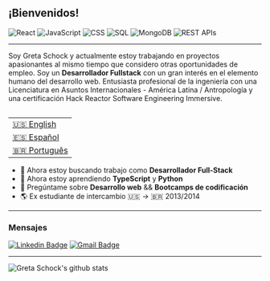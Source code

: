 ## ¡Bienvenidos!

![React](https://img.shields.io/badge/React-125+_Horas-9cf)
![JavaScript](https://img.shields.io/badge/JavaScript-500+_Horas-yellow)
![CSS](https://img.shields.io/badge/CSS-50+_Horas-blueviolet)
![SQL](https://img.shields.io/badge/SQL-20+_Horas-informational)
![MongoDB](https://img.shields.io/badge/MongoDB-10+_Horas-brightgreen)
![REST APIs](https://img.shields.io/badge/REST_APIs-20+_Horas-important)

---
Soy Greta Schock y actualmente estoy trabajando en proyectos apasionantes al mismo tiempo que considero otras oportunidades de empleo. Soy un **Desarrollador Fullstack** con un gran interés en el elemento humano del desarrollo web. Entusiasta profesional de la ingeniería con una Licenciatura en Asuntos Internacionales - América Latina / Antropología y una certificación Hack Reactor Software Engineering Immersive.

<table align="right">
 <tr><td><a href="README.md">🇺🇸 English</a></td></tr>
 <tr><td><a href="README_sp.md">🇪🇸 Español</a></td></tr>
 <tr><td><a href="README_pt.md">🇧🇷 Português</a></td></tr>
</table>

- 🔭 Ahora estoy buscando trabajo como **Desarrollador Full-Stack**
- 🌱 Ahora estoy aprendiendo **TypeScript** y **Python**
- 💬 Pregúntame sobre **Desarrollo web** && **Bootcamps de codificación**
- 🌎 Ex estudiante de intercambio 🇺🇸 → 🇧🇷 2013/2014


---
### Mensajes
[![Linkedin Badge](https://img.shields.io/badge/-GretaSchock-blue?style=flat-square&logo=Linkedin&logoColor=white&link=https://www.linkedin.com/in/greta-schock/)](https://www.linkedin.com/in/greta-schock/)
[![Gmail Badge](https://img.shields.io/badge/-greta.schock@gmail.com-d14836?style=flat-square&logo=Gmail&logoColor=white&link=mailto:greta.schock@gmail.com)](mailto:greta.schock@gmail.com)

---
![Greta Schock's github stats](https://github-readme-stats.vercel.app/api?username=grsc0529&show_icons=true&hide_border=true)
